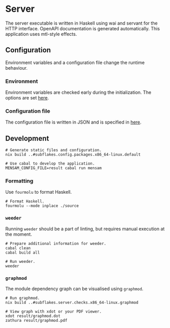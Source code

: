 # Server

The server executable is written in Haskell using wai and servant for the HTTP interface.
OpenAPI documentation is generated automatically.
This application uses mtl-style effects.

## Configuration

Environment variables and a configuration file change the runtime behaviour.

### Environment

Environment variables are checked early during the initialization.
The options are set [here](./source/library/Mensam/Server/Environment.hs).

### Configuration file

The configuration file is written in JSON and is specified in [here](./source/library/Mensam/Server/Configuration.hs).

## Development

```
# Generate static files and configuration.
nix build ..#subflakes.config.packages.x86_64-linux.default

# Use cabal to develop the application.
MENSAM_CONFIG_FILE=result cabal run mensam
```

### Formatting

Use `fourmolu` to format Haskell.

```
# Format Haskell.
fourmolu --mode inplace ./source
```

### `weeder`

Running `weeder` should be a part of linting, but requires manual execution at the moment.

```
# Prepare additional information for weeder.
cabal clean
cabal build all

# Run weeder.
weeder
```

### `graphmod`

The module dependency graph can be visualised using `graphmod`.

```
# Run graphmod.
nix build ..#subflakes.server.checks.x86_64-linux.graphmod

# View graph with xdot or your PDF viewer.
xdot result/graphmod.dot
zathura result/graphmod.pdf
```
